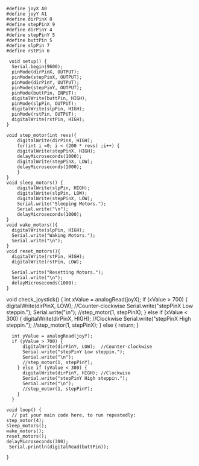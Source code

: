     #define joyX A0
    #define joyY A1
    #define dirPinX 8
    #define stepPinX 9
    #define dirPinY 4
    #define stepPinY 5
    #define buttPin 5
    #define slpPin 7
    #define rstPin 6

     void setup() {
      Serial.begin(9600);
      pinMode(dirPinX, OUTPUT);
      pinMode(stepPinX, OUTPUT);
      pinMode(dirPinY, OUTPUT);
      pinMode(stepPinY, OUTPUT);
      pinMode(buttPin, INPUT);
      digitalWrite(buttPin, HIGH);
      pinMode(slpPin, OUTPUT);
      digitalWrite(slpPin, HIGH);
      pinMode(rstPin, OUTPUT);
      digitalWrite(rstPin, HIGH);
    }
    
    void step_motor(int revs){
        digitalWrite(dirPinX, HIGH);
        for(int i =0; i < (200 * revs) ;i++) {
        digitalWrite(stepPinX, HIGH);
        delayMicroseconds(1000);
        digitalWrite(stepPinX, LOW);
        delayMicroseconds(1000);
        }
    }
    void sleep_motors() {
        digitalWrite(slpPin, HIGH);
        digitalWrite(slpPin, LOW);
        digitalWrite(stepPinX, LOW);
        Serial.write("Sleeping Motors.");
        Serial.write("\n");
        delayMicroseconds(1000);
    }
    void wake_motors(){
      digitalWrite(slpPin, HIGH);
      Serial.write("Waking Motors.");
      Serial.write("\n");      
    }    
    void reset_motors(){
      digitalWrite(rstPin, HIGH);
      digitalWrite(rstPin, LOW);

      Serial.write("Resetting Motors.");
      Serial.write("\n");
      delayMicroseconds(1000);
    }
void check_joystick() {
      int xValue = analogRead(joyX);
      if (xValue > 700) {
          digitalWrite(dirPinX, LOW);  //Counter-clockwise
          Serial.write("stepPinX Low steppin.");
          Serial.write("\n");
          //step_motor(1, stepPinX);
        } else if (xValue < 300) {
          digitalWrite(dirPinX, HIGH); //Clockwise
          Serial.write("stepPinX High steppin.");
          //step_motor(1, stepPinX);
         } else {
           return;
         }

      int yValue = analogRead(joyY);
      if (yValue > 700) {
          digitalWrite(dirPinY, LOW);  //Counter-clockwise
          Serial.write("stepPinY Low steppin.");
          Serial.write("\n");          
          //step_motor(1, stepPinY);
        } else if (yValue < 300) {
          digitalWrite(dirPinY, HIGH); //Clockwise
          Serial.write("stepPinY High steppin.");
          Serial.write("\n");
          //step_motor(1, stepPinY);
        }
      }

    void loop() {
      // put your main code here, to run repeatedly:
    step_motor(4);
    sleep_motors();
    wake_motors();
    reset_motors();
    delayMicroseconds(300);
     Serial.println(digitalRead(buttPin));

    }

